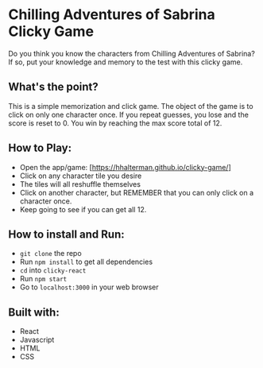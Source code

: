 # Chilling Adventures of Sabrina Clicky Game
Do you think you know the characters from Chilling Adventures of Sabrina?  If so, put your knowledge and memory to the test with this clicky game.

## What's the point?

This is a simple memorization and click game. The object of the game is to click on only one character once.  If you repeat guesses, you lose and the score is reset to 0.  You win by reaching the max score total of 12.

## How to Play:
- Open the app/game: [https://hhalterman.github.io/clicky-game/]
- Click on any character tile you desire
- The tiles will all reshuffle themselves
- Click on another character, but REMEMBER that you can only click on a character once.
- Keep going to see if you can get all 12.

## How to install and Run:
- `git clone` the repo
- Run `npm install` to get all dependencies
- `cd` into `clicky-react`
- Run `npm start`
- Go to `localhost:3000` in your web browser

## Built with:
- React
- Javascript
- HTML
- CSS
